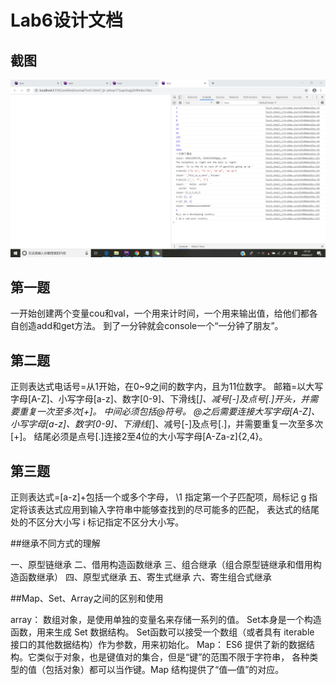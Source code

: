 ﻿# Lab6设计文档

## 截图

![](images/homework1.png)

## 第一题

一开始创建两个变量cou和val，一个用来计时间，一个用来输出值，给他们都各自创造add和get方法。
到了一分钟就会console一个“一分钟了朋友”。

## 第二题

正则表达式电话号=从1开始，在0~9之间的数字内，且为11位数字。
邮箱=以大写字母[A-Z]、小写字母[a-z]、数字[0-9]、下滑线[_]、减号[-]及点号[.]开头，并需要重复一次至多次[+]。
中间必须包括@符号。
@之后需要连接大写字母[A-Z]、小写字母[a-z]、数字[0-9]、下滑线[_]、减号[-]及点号[.]，并需要重复一次至多次[+]。
结尾必须是点号[.]连接2至4位的大小写字母[A-Za-z]{2,4}。

## 第三题

正则表达式=[a-z]+包括一个或多个字母，
\1 指定第一个子匹配项，局标记 g 指定将该表达式应用到输入字符串中能够查找到的尽可能多的匹配，
表达式的结尾处的不区分大小写 i 标记指定不区分大小写。

##继承不同方式的理解

一、原型链继承
二、借用构造函数继承
三、组合继承（组合原型链继承和借用构造函数继承）
四、原型式继承
五、寄生式继承
六、寄生组合式继承

##Map、Set、Array之间的区别和使用

array： 数组对象，是使用单独的变量名来存储一系列的值。
Set本身是一个构造函数，用来生成 Set 数据结构。
Set函数可以接受一个数组（或者具有 iterable 接口的其他数据结构）作为参数，用来初始化。
Map： ES6 提供了新的数据结构。它类似于对象，也是键值对的集合，但是“键”的范围不限于字符串，
各种类型的值（包括对象）都可以当作键。Map 结构提供了“值—值”的对应。